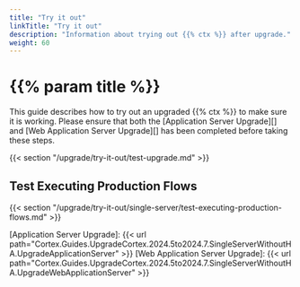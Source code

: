 ```yaml
---
title: "Try it out"
linkTitle: "Try it out"
description: "Information about trying out {{% ctx %}} after upgrade."
weight: 60
---
```


# {{% param title %}}

This guide describes how to try out an upgraded {{% ctx %}} to make sure it is working. Please ensure that both the [Application Server Upgrade][] and [Web Application Server Upgrade][] has been completed before taking these steps.

{{< section "/upgrade/try-it-out/test-upgrade.md" >}}

## Test Executing Production Flows

{{< section "/upgrade/try-it-out/single-server/test-executing-production-flows.md" >}}

[Application Server Upgrade]: {{< url path="Cortex.Guides.UpgradeCortex.2024.5to2024.7.SingleServerWithoutHA.UpgradeApplicationServer" >}}
[Web Application Server Upgrade]: {{< url path="Cortex.Guides.UpgradeCortex.2024.5to2024.7.SingleServerWithoutHA.UpgradeWebApplicationServer" >}}
